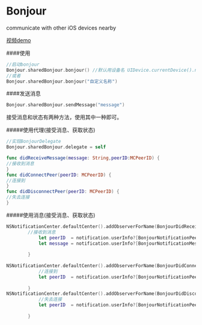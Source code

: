 # Bonjour
communicate with other iOS devices nearby

[视频demo](http://v.youku.com/v_show/id_XMTQyMzc4Mzc3Mg==.html)

####使用



```swift
//启动bonjour
Bonjour.sharedBonjour.bonjour() //默认用设备名 UIDevice.currentDevice().name
//或者
Bonjour.sharedBonjour.bonjour("自定义名称")
```


####发送消息

```swift
Bonjour.sharedBonjour.sendMessage("message")
```

接受消息和状态有两种方法，使用其中一种即可。

#####使用代理(接受消息、获取状态)

```swift
//实现BonjourDelegate
Bonjour.sharedBonjour.delegate = self

func didReceiveMessage(message: String,peerID:MCPeerID) {
//接收到消息
}
func didConnectPeer(peerID: MCPeerID) {
//连接到
}
func didDisconnectPeer(peerID: MCPeerID) {
//失去连接
}
```
#####使用消息(接受消息、获取状态)

```swift
NSNotificationCenter.defaultCenter().addObserverForName(BonjourDidReceiveMessageNotification, object: nil, queue: NSOperationQueue.mainQueue()) { (notification) -> Void in
        //接收到消息
            let peerID  = notification.userInfo?[BonjourNotificationPeerKey]
            let message = notification.userInfo?[BonjourNotificationMessageKey]
            
        }
        
NSNotificationCenter.defaultCenter().addObserverForName(BonjourDidConnectPeerNotification, object: nil, queue: NSOperationQueue.mainQueue()) { (notification) -> Void in
            //连接到
            let peerID  = notification.userInfo?[BonjourNotificationPeerKey]
            
        }
NSNotificationCenter.defaultCenter().addObserverForName(BonjourDidDisconnectPeerNotification, object: nil, queue: NSOperationQueue.mainQueue()) { (notification) -> Void in
            //失去连接
            let peerID  = notification.userInfo?[BonjourNotificationPeerKey]
            
        }
        
```

